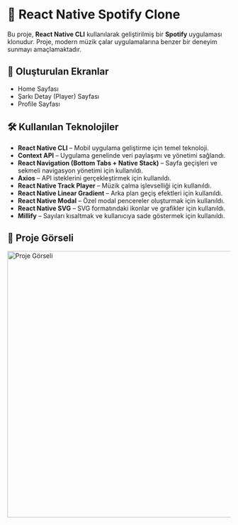 # 🎵 React Native Spotify Clone

Bu proje, **React Native CLI** kullanılarak geliştirilmiş bir **Spotify** uygulaması klonudur. Proje, modern müzik çalar uygulamalarına benzer bir deneyim sunmayı amaçlamaktadır.

## 📱 Oluşturulan Ekranlar
- Home Sayfası
- Şarkı Detay (Player) Sayfası
- Profile Sayfası

## 🛠 Kullanılan Teknolojiler
- **React Native CLI** – Mobil uygulama geliştirme için temel teknoloji.
- **Context API** – Uygulama genelinde veri paylaşımı ve yönetimi sağlandı.
- **React Navigation (Bottom Tabs + Native Stack)** – Sayfa geçişleri ve sekmeli navigasyon yönetimi için kullanıldı.
- **Axios** – API isteklerini gerçekleştirmek için kullanıldı.
- **React Native Track Player** – Müzik çalma işlevselliği için kullanıldı.
- **React Native Linear Gradient** – Arka plan geçiş efektleri için kullanıldı.
- **React Native Modal** – Özel modal pencereler oluşturmak için kullanıldı.
- **React Native SVG** – SVG formatındaki ikonlar ve grafikler için kullanıldı.
- **Millify** – Sayıları kısaltmak ve kullanıcıya sade göstermek için kullanıldı.


## 🎨 Proje Görseli
<!-- Buraya proje görselini ekleyebilirsin -->
<img src="https://github.com/ibrahimcelik1804/AmazonClone/blob/main/src/assets/gorsel%C3%8F.gif" alt="Proje Görseli" width="600"/>


